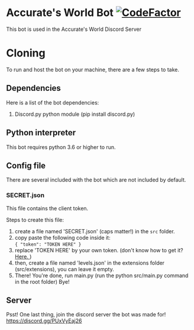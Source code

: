 # Accurate's World Bot [![CodeFactor](https://www.codefactor.io/repository/github/shadawcraw/accurate-s-world-bot/badge)](https://www.codefactor.io/repository/github/shadawcraw/accurate-s-world-bot)

This bot is used in the Accurate's World Discord Server

# Cloning

To run and host the bot on your machine, there are a few steps to take.

## Dependencies

Here is a list of the bot dependencies:

1. Discord&#46;py python module (pip install discord&#46;py)

## Python interpreter

This bot requires python 3.6 or higher to run.

## Config file

There are several included with the bot which are not included by default.

### SECRET&#46;json

This file contains the client token.

Steps to create this file:

1. create a file named 'SECRET.json' (caps matter!) in the `src` folder.
2. copy paste the following code inside it: </br> `{ "token": "TOKEN HERE" }`
3. replace 'TOKEN HERE' by your own token. (don't know how to get it? <a href="https://www.writebots.com/discord-bot-token/"> Here. </a>)
4. then, create a file named 'levels.json' in the extensions folder (src/extensions), you can leave it empty.
5. There! You're done, run main.py (run the python src/main.py command in the root folder) Bye!

## Server

Psst! One last thing, join the discord server the bot was made for! https://discord.gg/PUxVyEaj26
